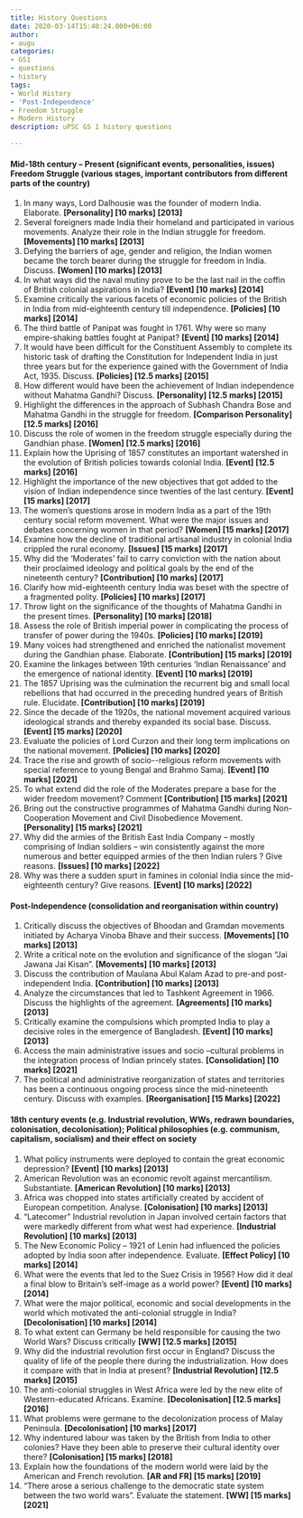 ```yaml
---
title: History Questions
date: 2020-03-14T15:40:24.000+06:00
author:
- augu
categories:
- GS1
- questions
- history
tags:
- World History
- 'Post-Independence'
- Freedom Struggle
- Modern History
description: uPSC GS 1 history questions

---
```

#### Mid-18th century – Present (significant events, personalities, issues) Freedom Struggle (various stages, important contributors from different parts of the country)

1. In many ways, Lord Dalhousie was the founder of modern India. Elaborate. **[Personality] [10 marks] [2013]**
2. Several foreigners made India their homeland and participated in various movements. Analyze their role in the Indian struggle for freedom. **[Movements] [10 marks] [2013]**
3. Defying the barriers of age, gender and religion, the Indian women became the torch bearer during the struggle for freedom in India. Discuss. **[Women] [10 marks] [2013]**
4. In what ways did the naval mutiny prove to be the last nail in the coffin of British colonial aspirations in India? **[Event] [10 marks] [2014]**
5. Examine critically the various facets of economic policies of the British in India from mid-eighteenth century till independence. **[Policies] [10 marks] [2014]**
6. The third battle of Panipat was fought in 1761. Why were so many empire-shaking battles fought at Panipat? **[Event] [10 marks] [2014]**
7. It would have been difficult for the Constituent Assembly to complete its historic task of drafting the Constitution for Independent India in just three years but for the experience gained with the Government of India Act, 1935. Discuss. **[Policies] [12.5 marks] [2015]**
8. How different would have been the achievement of Indian independence without Mahatma Gandhi? Discuss. **[Personality] [12.5 marks] [2015]**
9. Highlight the differences in the approach of Subhash Chandra Bose and Mahatma Gandhi in the struggle for freedom. **[Comparison Personality] [12.5 marks] [2016]**
10. Discuss the role of women in the freedom struggle especially during the Gandhian phase. **[Women] [12.5 marks] [2016]**
11. Explain how the Uprising of 1857 constitutes an important watershed in the evolution of British policies towards colonial India. **[Event] [12.5 marks] [2016]**
12. Highlight the importance of the new objectives that got added to the vision of Indian independence since twenties of the last century. **[Event] [15 marks] [2017]**
13. The women’s questions arose in modern India as a part of the 19th century social reform movement. What were the major issues and debates concerning women in that period? **[Women] [15 marks] [2017]**
14. Examine how the decline of traditional artisanal industry in colonial India crippled the rural economy. **[Issues] [15 marks] [2017]**
15. Why did the ‘Moderates’ fail to carry conviction with the nation about their proclaimed ideology and political goals by the end of the nineteenth century? **[Contribution] [10 marks] [2017]**
16. Clarify how mid-eighteenth century India was beset with the spectre of a fragmented polity. **[Policies] [10 marks] [2017]**
17. Throw light on the significance of the thoughts of Mahatma Gandhi in the present times. **[Personality] [10 marks] [2018]**
18. Assess the role of British imperial power in complicating the process of transfer of power during the 1940s. **[Policies] [10 marks] [2019]**
19. Many voices had strengthened and enriched the nationalist movement during the Gandhian phase. Elaborate. **[Contribution] [15 marks] [2019]**
20. Examine the linkages between 19th centuries ‘Indian Renaissance’ and the emergence of national identity. **[Event] [10 marks] [2019]**
21. The 1857 Uprising was the culmination the recurrent big and small local rebellions that had occurred in the preceding hundred years of British rule. Elucidate. **[Contribution] [10 marks] [2019]**
22. Since the decade of the 1920s, the national movement acquired various ideological strands and thereby expanded its social base. Discuss. **[Event] [15 marks] [2020]**
23. Evaluate the policies of Lord Curzon and their long term implications on the national movement. **[Policies] [10 marks] [2020]**
24. Trace the rise and growth of socio--religious reform movements with special reference to young Bengal and Brahmo Samaj. **[Event] [10 marks] [2021]**
25. To what extend did the role of the Moderates prepare a base for the wider freedom movement? Comment **[Contribution] [15 marks] [2021]**
26. Bring out the constructive programmes of Mahatma Gandhi during Non-Cooperation Movement and Civil Disobedience Movement. **[Personality] [15 marks] [2021]**
27. Why did the armies of the British East India Company – mostly comprising of Indian soldiers – win consistently against the more numerous and better equipped armies of the then Indian rulers ? Give reasons. **[Issues] [10 marks] [2022]**
28. Why was there a sudden spurt in famines in colonial India since the mid-eighteenth century? Give reasons. **[Event] [10 marks] [2022]**

#### Post-Independence (consolidation and reorganisation within country)

1. Critically discuss the objectives of Bhoodan and Gramdan movements initiated by Acharya Vinoba Bhave and their success. **[Movements] [10 marks] [2013]**
2. Write a critical note on the evolution and significance of the slogan “Jai Jawana Jai Kisan”. **[Movements] [10 marks] [2013]**
3. Discuss the contribution of Maulana Abul Kalam Azad to pre-and post-independent India. **[Contribution] [10 marks] [2013]**
4. Analyze the circumstances that led to Tashkent Agreement in 1966. Discuss the highlights of the agreement. **[Agreements] [10 marks]  [2013]**
5. Critically examine the compulsions which prompted India to play a decisive roles in the emergence of Bangladesh. **[Event] [10 marks] [2013]**
6. Access the main administrative issues and socio –cultural problems in the integration process of Indian princely states.  **[Consolidation] [10 marks] [2021]**
7. The political and administrative reorganization of states and territories has been a continuous ongoing process since the mid-nineteenth century. Discuss with examples. **[Reorganisation] [15 Marks] [2022]**

#### 18th century events (e.g. Industrial revolution, WWs, redrawn boundaries, colonisation, decolonisation); Political philosophies (e.g. communism, capitalism, socialism) and their effect on society

1. What policy instruments were deployed to contain the great economic depression? **[Event] [10 marks] [2013]**
2. American Revolution was an economic revolt against mercantilism. Substantiate. **[American Revolution] [10 marks] [2013]**
3. Africa was chopped into states artificially created by accident of European competition. Analyse. **[Colonisation] [10 marks] [2013]**
4. “Latecomer” Industrial revolution in Japan involved certain factors that were markedly different from what west had experience. **[Industrial Revolution] [10 marks] [2013]**
5. The New Economic Policy – 1921 of Lenin had influenced the policies adopted by India soon after independence. Evaluate. **[Effect Policy] [10 marks] [2014]**
6. What were the events that led to the Suez Crisis in 1956? How did it deal a final blow to Britain’s self-image as a world power? **[Event] [10 marks] [2014]**
7. What were the major political, economic and social developments in the world which motivated the anti-colonial struggle in India? **[Decolonisation] [10 marks] [2014]**
8. To what extent can Germany be held responsible for causing the two World Wars? Discuss critically **[WW] [12.5 marks] [2015]**
9. Why did the industrial revolution first occur in England? Discuss the quality of life of the people there during the industrialization. How does it compare with that in India at present? **[Industrial Revolution] [12.5 marks] [2015]**
10. The anti-colonial struggles in West Africa were led by the new elite of Western-educated Africans. Examine. **[Decolonisation] [12.5 marks] [2016]**
11. What problems were germane to the decolonization process of Malay Peninsula. **[Decolonisation] [10 marks] [2017]**
12. Why indentured labour was taken by the British from India to other colonies? Have they been able to preserve their cultural identity over there? **[Colonisation] [15 marks] [2018]**
13. Explain how the foundations of the modern world were laid by the American and French revolution. **[AR and FR] [15 marks] [2019]**
14. “There arose a serious challenge to the democratic state system between the two world wars”. Evaluate the statement. **[WW] [15 marks] [2021]**
